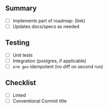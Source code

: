 ## Summary

- [ ] Implements part of roadmap: (link)
- [ ] Updates docs/specs as needed

## Testing

- [ ] Unit tests
- [ ] Integration (postgres, if applicable)
- [ ] `erm gen` idempotent (no diff on second run)

## Checklist

- [ ] Linted
- [ ] Conventional Commit title
